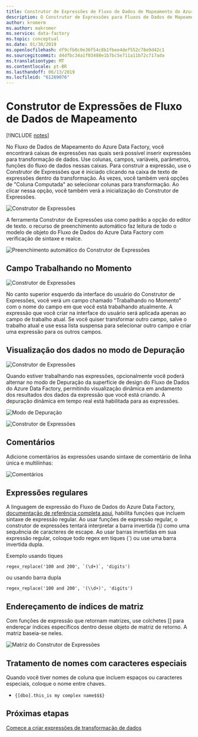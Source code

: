```yaml
---
title: Construtor de Expressões de Fluxo de Dados de Mapeamento do Azure Data Factory
description: O Construtor de Expressões para Fluxos de Dados de Mapeamento do Azure Data Factory
author: kromerm
ms.author: makromer
ms.service: data-factory
ms.topic: conceptual
ms.date: 01/30/2019
ms.openlocfilehash: df9cfb0c0e36f54c8b1fbee4def552c78e9d42c1
ms.sourcegitcommit: d4dfbc34a1f03488e1b7bc5e711a11b72c717ada
ms.translationtype: MT
ms.contentlocale: pt-BR
ms.lasthandoff: 06/13/2019
ms.locfileid: "61269076"
---
```

# <a name="mapping-data-flow-expression-builder"></a>Construtor de Expressões de Fluxo de Dados de Mapeamento

[!INCLUDE [notes](../../includes/data-factory-data-flow-preview.md)]

No Fluxo de Dados de Mapeamento do Azure Data Factory, você encontrará caixas de expressões nas quais será possível inserir expressões para transformação de dados. Use colunas, campos, variáveis, parâmetros, funções do fluxo de dados nessas caixas. Para construir a expressão, use o Construtor de Expressões que é iniciado clicando na caixa de texto de expressões dentro da transformação. Às vezes, você também verá opções de "Coluna Computada" ao selecionar colunas para transformação. Ao clicar nessa opção, você também verá a inicialização do Construtor de Expressões.

![Construtor de Expressões](media/data-flow/expression.png "Construtor de Expressões")

A ferramenta Construtor de Expressões usa como padrão a opção do editor de texto. o recurso de preenchimento automático faz leitura de todo o modelo de objeto do Fluxo de Dados do Azure Data Factory com verificação de sintaxe e realce.

![Preenchimento automático do Construtor de Expressões](media/data-flow/expb1.png "Preenchimento automático do Construtor de Expressões")

## <a name="currently-working-on-field"></a>Campo Trabalhando no Momento

![Construtor de Expressões](media/data-flow/exp3.png "Trabalhando no Momento")

No canto superior esquerdo da interface do usuário do Construtor de Expressões, você verá um campo chamado "Trabalhando no Momento" com o nome do campo em que você está trabalhando atualmente. A expressão que você criar na interface do usuário será aplicada apenas ao campo de trabalho atual. Se você quiser transformar outro campo, salve o trabalho atual e use essa lista suspensa para selecionar outro campo e criar uma expressão para os outros campos.

## <a name="data-preview-in-debug-mode"></a>Visualização dos dados no modo de Depuração

![Construtor de Expressões](media/data-flow/exp4b.png "Visualização dos Dados de Expressão")

Quando estiver trabalhando nas expressões, opcionalmente você poderá alternar no modo de Depuração da superfície de design do Fluxo de Dados do Azure Data Factory, permitindo visualização dinâmica em andamento dos resultados dos dados da expressão que você está criando. A depuração dinâmica em tempo real está habilitada para as expressões.

![Modo de Depuração](media/data-flow/debugbutton.png "Botão Depurar")


![Construtor de Expressões](media/data-flow/exp5.png "Visualização dos Dados de Expressão")

## <a name="comments"></a>Comentários

Adicione comentários às expressões usando sintaxe de comentário de linha única e multilinhas:

![Comentários](media/data-flow/comments.png "Comentários")

## <a name="regular-expressions"></a>Expressões regulares

A linguagem de expressão do Fluxo de Dados do Azure Data Factory, [documentação de referência completa aqui](https://aka.ms/dataflowexpressions), habilita funções que incluem sintaxe de expressão regular. Ao usar funções de expressão regular, o construtor de expressões tentará interpretar a barra invertida (\\) como uma sequência de caracteres de escape. Ao usar barras invertidas em sua expressão regular, coloque todo regex em tiques (\`) ou use uma barra invertida dupla.

Exemplo usando tiques

```
regex_replace('100 and 200', `(\d+)`, 'digits')
```

ou usando barra dupla

```
regex_replace('100 and 200', '(\\d+)', 'digits')
```

## <a name="addressing-array-indexes"></a>Endereçamento de índices de matriz

Com funções de expressão que retornam matrizes, use colchetes [] para endereçar índices específicos dentro desse objeto de matriz de retorno. A matriz baseia-se neles.

![Matriz do Construtor de Expressões](media/data-flow/expb2.png "Visualização dos Dados de Expressão")

## <a name="handling-names-with-special-characters"></a>Tratamento de nomes com caracteres especiais

Quando você tiver nomes de coluna que incluem espaços ou caracteres especiais, coloque o nome entre chaves.
* ```{[dbo].this_is my complex name$$$}```

## <a name="next-steps"></a>Próximas etapas

[Comece a criar expressões de transformação de dados](data-flow-expression-functions.md)
